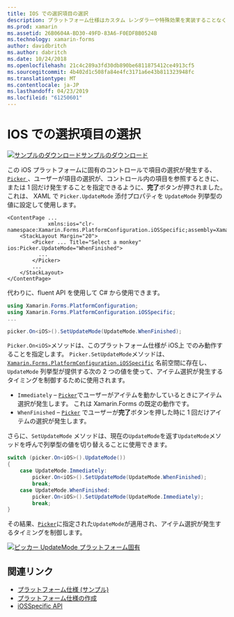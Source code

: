 ```yaml
---
title: IOS での選択項目の選択
description: プラットフォーム仕様はカスタム レンダラーや特殊効果を実装することなく、特定のプラットフォームでのみ利用できる機能の使用を可能にします。 この記事では、iOS プラットフォームに固有の選択での項目の選択のタイミングを制御するを使用する方法について説明します。
ms.prod: xamarin
ms.assetid: 26B0604A-BD30-49FD-83A6-F0EDFBB0524B
ms.technology: xamarin-forms
author: davidbritch
ms.author: dabritch
ms.date: 10/24/2018
ms.openlocfilehash: 21c4c289a3fd30db890be6811875412ce4913cf5
ms.sourcegitcommit: 4b402d1c508fa84e4fc3171a6e43b811323948fc
ms.translationtype: MT
ms.contentlocale: ja-JP
ms.lasthandoff: 04/23/2019
ms.locfileid: "61250601"
---
```

# <a name="picker-item-selection-on-ios"></a>IOS での選択項目の選択

[![サンプルのダウンロード](~/media/shared/download.png)サンプルのダウンロード](https://developer.xamarin.com/samples/xamarin-forms/userinterface/platformspecifics/)

この iOS プラットフォームに固有のコントロールで項目の選択が発生する、 [ `Picker` ](xref:Xamarin.Forms.Picker)、ユーザーが項目の選択が、コントロール内の項目を参照するときに、または 1 回だけ発生することを指定できるように、**完了**ボタンが押されました。 これは、 XAML で `Picker.UpdateMode` 添付プロパティを `UpdateMode` 列挙型の値に設定して使用します。

```xaml
<ContentPage ...
             xmlns:ios="clr-namespace:Xamarin.Forms.PlatformConfiguration.iOSSpecific;assembly=Xamarin.Forms.Core">
    <StackLayout Margin="20">
        <Picker ... Title="Select a monkey" ios:Picker.UpdateMode="WhenFinished">
          ...
        </Picker>
        ...
    </StackLayout>
</ContentPage>
```

代わりに、fluent API を使用して C# から使用できます。

```csharp
using Xamarin.Forms.PlatformConfiguration;
using Xamarin.Forms.PlatformConfiguration.iOSSpecific;
...

picker.On<iOS>().SetUpdateMode(UpdateMode.WhenFinished);
```

`Picker.On<iOS>`メソッドは、このプラットフォーム仕様が iOS上 でのみ動作することを指定します。 `Picker.SetUpdateMode`メソッドは、 [`Xamarin.Forms.PlatformConfiguration.iOSSpecific`](xref:Xamarin.Forms.PlatformConfiguration.iOSSpecific) 名前空間に存在し、 `UpdateMode` 列挙型が提供する次の 2 つの値を使って、アイテム選択が発生するタイミングを制御するために使用されます。

- `Immediately` – [`Picker`](xref:Xamarin.Forms.Picker)でユーザーがアイテムを動かしているときにアイテム選択が発生します。 これは Xamarin.Forms の既定の動作です。
- `WhenFinished` – [`Picker`](xref:Xamarin.Forms.Picker) でユーザーが**完了**ボタンを押した時に 1 回だけアイテムの選択が発生します。

さらに、`SetUpdateMode` メソッドは、現在の`UpdateMode`を返す`UpdateMode`メソッドを呼んで列挙型の値を切り替えることに使用できます。

```csharp
switch (picker.On<iOS>().UpdateMode())
{
    case UpdateMode.Immediately:
        picker.On<iOS>().SetUpdateMode(UpdateMode.WhenFinished);
        break;
    case UpdateMode.WhenFinished:
        picker.On<iOS>().SetUpdateMode(UpdateMode.Immediately);
        break;
}
```

その結果、[`Picker`](xref:Xamarin.Forms.Picker)に指定された`UpdateMode`が適用され、アイテム選択が発生するタイミングを制御します。

[![](picker-selection-images/picker-updatemode.png "ピッカー UpdateMode プラットフォーム固有")](picker-selection-images/picker-updatemode-large.png#lightbox "ピッカー UpdateMode プラットフォームに固有")

## <a name="related-links"></a>関連リンク

- [プラットフォーム仕様 (サンプル)](https://developer.xamarin.com/samples/xamarin-forms/userinterface/platformspecifics/)
- [プラットフォーム仕様の作成](~/xamarin-forms/platform/platform-specifics/index.md#creating-platform-specifics)
- [iOSSpecific API](xref:Xamarin.Forms.PlatformConfiguration.iOSSpecific)
